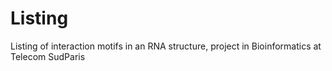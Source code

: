 # Listing
Listing of interaction motifs in an RNA structure, project in Bioinformatics at Telecom SudParis
